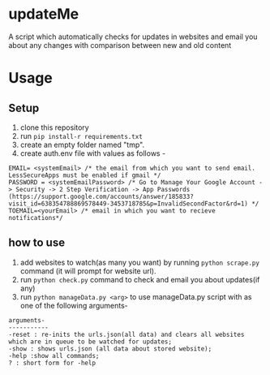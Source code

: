 # updateMe
A script which automatically checks for updates in websites and email you about any changes with comparison between new and old content

# Usage

## Setup
 1. clone this repository
 2. run `pip install-r requirements.txt`
 3. create an empty folder named "tmp".
 4. create auth.env file with values as follows - 
 
  ``` // Note the password below is not your normal google account password.
  EMAIL= <systemEmail> /* the email from which you want to send email. LessSecureApps must be enabled if gmail */
  PASSWORD = <systemEmailPassword> /* Go to Manage Your Google Account -> Security -> 2 Step Verification -> App Passwords (https://support.google.com/accounts/answer/185833?visit_id=638354788869578449-3453718785&p=InvalidSecondFactor&rd=1) */
  TOEMAIL=<yourEmail> /* email in which you want to recieve notifications*/
  ```
 ## how to use
 
 1. add websites to watch(as many you want) by running `python scrape.py` command (it will prompt for website url).
 2. run `python check.py` command to check and email you about updates(if any)
 3. run `python manageData.py <arg>` to use manageData.py script with <arg> as one of the following arguments-
  
  ```
  arguments-
  -----------
  -reset : re-inits the urls.json(all data) and clears all websites which are in queue to be watched for updates;
  -show : shows urls.json (all data about stored website);
  -help :show all commands;
  ? : short form for -help
  ```
